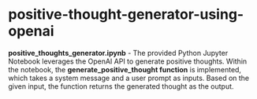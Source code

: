# positive-thought-generator-using-openai

**positive_thoughts_generator.ipynb**  -  The provided Python Jupyter Notebook leverages the OpenAI API to generate positive thoughts. Within the notebook, the **generate_positive_thought function** is implemented, which takes a system message and a user prompt as inputs. Based on the given input, the function returns the generated thought as the output.

